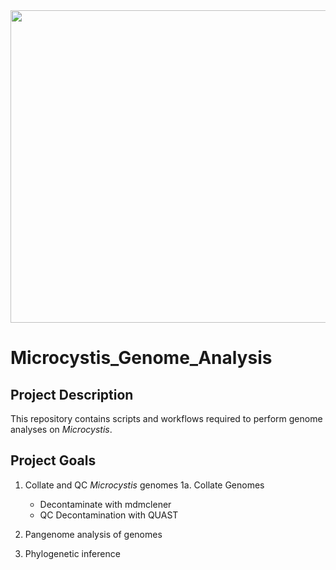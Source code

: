 <img src="Bloom_Image.jpeg" width="700" height="500">

# Microcystis_Genome_Analysis  


## Project Description

This repository contains scripts and workflows required to perform genome analyses on _Microcystis_. 

## Project Goals
1. Collate and QC _Microcystis_ genomes
	1a. Collate Genomes
	* Decontaminate with mdmclener
	* QC Decontamination with QUAST

2. Pangenome analysis of genomes
3. Phylogenetic inference
